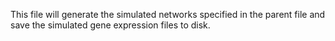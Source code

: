 This file will generate the simulated networks specified in the parent file and save the simulated gene expression files to disk.